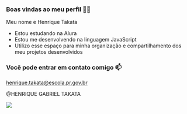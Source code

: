 ### Boas vindas ao meu perfil 💙💙

Meu nome e Henrique Takata

- Estou estudando na Alura
- Estou me desenvolvendo na linguagem JavaScript
- Utilizo esse espaço para minha organização e compartilhamento dos meu projetos desenvolvidos

### Você pode entrar em contato comigo 📫

henrique.takata@escola.pr.gov.br

@HENRIQUE GABRIEL TAKATA



![](https://media.tenor.com/_L19VuRGkNIAAAAi/peach-cat.gif)
